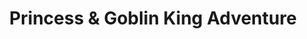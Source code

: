 ---
id: princessandgoblinkingadventure
title: Princess & Goblin King Adventure
tags:
  - Adventures
  - Legacy
sidebar_position: 3
slug: princess_and_goblin_king_adventure
---